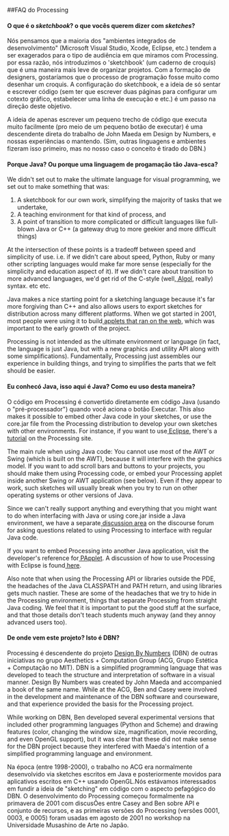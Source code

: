 ##FAQ do Processing

#### O que é o *sketchbook*? o que vocês querem dizer com *sketches*?

Nós pensamos que a maioria dos "ambientes integrados de desenvolvimento" (Microsoft Visual Studio, Xcode, Eclipse, etc.) tendem a ser exagerados para o tipo de audiência em que miramos com Processing. por essa razão, nós introduzimos o 'sketchbook' (um caderno de croquis) que é uma maneira mais leve de organizar projetos. Com a formação de designers, gostaríamos que o processo de programação fosse muito como desenhar um croquis. A configuração do sketchbook, e a ideia de só sentar e escrever código (sem ter que escrever duas páginas para configurar um cotexto gráfico, estabelecer uma linha de execução e etc.) é um passo na direção deste objetivo.

A ideia de apenas escrever um pequeno trecho de código que executa muito facilmente (pro meio de um pequeno botão de executar) é uma descendente direta do trabalho de John Maeda em Design by Numbers, e nossas experiências o mantendo. (Sim, outras linguagens e ambientes fizeram isso primeiro, mas no nosso caso o conceito é tirado do DBN.)

#### Porque Java? Ou porque uma linguagem de progamação tão Java-esca?

We didn't set out to make the ultimate language for visual programming, we set out to make something that was:

1. A sketchbook for our own work, simplifying the majority of tasks that we undertake,
2. A teaching environment for that kind of process, and
3. A point of transition to more complicated or difficult languages like full-blown Java or C++ (a gateway drug to more geekier and more difficult things)

At the intersection of these points is a tradeoff between speed and simplicity of use. i.e. if we didn't care about speed, Python, Ruby or many other scripting languages would make far more sense (especially for the simplicity and education aspect of it). If we didn't care about transition to more advanced languages, we'd get rid of the C-style (well,[ Algol](http://en.wikipedia.org/wiki/Algol_60), really) syntax. etc etc.

Java makes a nice starting point for a sketching language because it's far more forgiving than C++ and also allows users to export sketches for distribution across many different platforms. When we got started in 2001, most people were using it to build[ applets that ran on the web](http://processing.org/exhibition/curated_page_1.html), which was important to the early growth of the project.

Processing is not intended as the ultimate environment or language (in fact, the language is just Java, but with a new graphics and utility API along with some simplifications). Fundamentally, Processing just assembles our experience in building things, and trying to simplifies the parts that we felt should be easier.

#### Eu conhecó Java, isso aqui é Java? Como eu uso desta maneira?

O código em Processing  é convertido diretamente em código Java (usando o "pré-processador") quando você aciona o botão Executar. This also makes it possible to embed other Java code in your sketches, or use the core.jar file from the Processing distribution to develop your own sketches with other environments. For instance, if you want to use[ Eclipse](http://eclipse.org/), there's a[ tutorial](http://processing.org/learning/eclipse/) on the Processing site.

The main rule when using Java code: You cannot use most of the AWT or Swing (which is built on the AWT), because it will interfere with the graphics model. If you want to add scroll bars and buttons to your projects, you should make them using Processing code, or embed your Processing applet inside another Swing or AWT application (see below). Even if they appear to work, such sketches will usually break when you try to run on other operating systems or other versions of Java.

Since we can't really support anything and everything that you might want to do when interfacing with Java or using core.jar inside a Java environment, we have a separate[ discussion area](http://forum.processing.org/two/categories/hardware-other-languages) on the discourse forum for asking questions related to using Processing to interface with regular Java code.

If you want to embed Processing into another Java application, visit the developer's reference for[ PApplet](http://dev.processing.org/reference/core/javadoc/processing/core/PApplet.html). A discussion of how to use Processing with Eclipse is found[ here](http://processing.org/discourse/yabb2/YaBB.pl?board=Integrate;action=display;num=1117133941).

Also note that when using the Processing API or libraries outside the PDE, the headaches of the Java CLASSPATH and PATH return, and using libraries gets much nastier. These are some of the headaches that we try to hide in the Processing environment, things that separate Processing from straight Java coding. We feel that it is important to put the good stuff at the surface, and that those details don't teach students much anyway (and they annoy advanced users too).

#### De onde vem este projeto? Isto é  DBN?

Processing  é descendente do projeto  [ Design By Numbers](https://web.archive.org/web/20030923172031/http://dbn.media.mit.edu/) (DBN)  de outras iniciativas no grupo Aesthetics + Computation Group (ACG, Grupo Estética + Computação no MIT). DBN is a simplified programming language that was developed to teach the structure and interpretation of software in a visual manner. Design By Numbers was created by John Maeda and accompanied a book of the same name. While at the ACG, Ben and Casey were involved in the development and maintenance of the DBN software and courseware, and that experience provided the basis for the Processing project.

While working on DBN, Ben developed several experimental versions that included other programming languages (Python and Scheme) and drawing features (color, changing the window size, magnification, movie recording, and even OpenGL support), but it was clear that these did not make sense for the DBN project because they interfered with Maeda's intention of a simplified programming language and environment.

Na época (entre 1998-2000), o trabalho no ACG era normalmente desenvolvido via sketches escritos em Java e posteriormente movidos para aplicativos escritos em  C++ usando OpenGL.Nós estávamos interessados em fundir a ideia de "sketching" em código com o aspecto pefagógico do DBN. O desenvolvimento do Processing começou formalmente na primavera de 2001 com discusÕes entre Casey and Ben sobre API e conjunto de  recursos, e as primeiras versões do Processing (versões 0001, 0003, e 0005) foram usadas em  agosto de 2001 no workshop na Universidade Musashino de Arte no Japão.